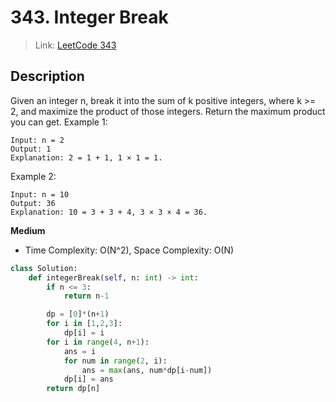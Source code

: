
# 343. Integer Break
 > Link: [LeetCode 343](https://leetcode.com/problems/integer-break/description/)
 ## Description
Given an integer n, break it into the sum of k positive integers, where k >= 2, and maximize the product of those integers.
Return the maximum product you can get.
Example 1:

```
Input: n = 2
Output: 1
Explanation: 2 = 1 + 1, 1 × 1 = 1.
```
Example 2:
```
Input: n = 10
Output: 36
Explanation: 10 = 3 + 3 + 4, 3 × 3 × 4 = 36.
```

**Medium**  
- Time Complexity: O(N^2), Space Complexity: O(N)
```py
class Solution:
    def integerBreak(self, n: int) -> int:
        if n <= 3:
            return n-1

        dp = [0]*(n+1)
        for i in [1,2,3]:
            dp[i] = i
        for i in range(4, n+1):
            ans = i
            for num in range(2, i):
                ans = max(ans, num*dp[i-num])
            dp[i] = ans
        return dp[n]
```
